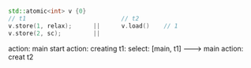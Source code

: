 ```cpp

std::atomic<int> v {0}
// t1                           // t2
v.store(1, relax);      ||      v.load()    // 1
v.store(2, sc);         ||

```
action: main start
action: creating t1:
select: [main, t1] ---> main
action: creat t2
